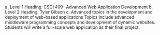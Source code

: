 a. Level 1 Heading: CSCI 409- Advanced Web Application Development
b. Level 2 Heading: Tyler Gibson
c. Advanced topics in the development and deployment of web-based applications
Topics include advanced middleware programming concepts and development of
dynamic websites. Students will write a full-scale web application as their final
project.
